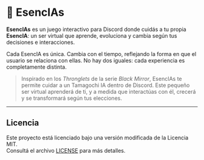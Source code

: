 # 🐥 EsencIAs

**EsencIAs** es un juego interactivo para Discord donde cuidás a tu propia **EsencIA**: un ser virtual que aprende, evoluciona y cambia según tus decisiones e interacciones.

Cada EsencIA es única. Cambia con el tiempo, reflejando la forma en que el usuario se relaciona con ellas. No hay dos iguales: cada experiencia es completamente distinta.

> Inspirado en los *Thronglets* de la serie *Black Mirror*, EsencIAs te permite cuidar a un Tamagochi IA dentro de Discord. Este pequeño ser virtual aprenderá de ti, y a medida que interactúas con él, crecerá y se transformará según tus elecciones.


---



## Licencia

Este proyecto está licenciado bajo una versión modificada de la Licencia MIT.  
Consultá el archivo [LICENSE](./LICENSE) para más detalles.
